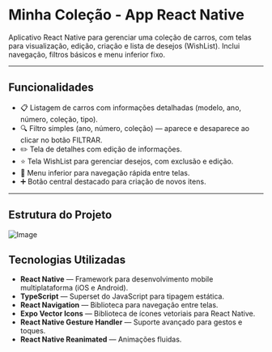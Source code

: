 # Minha Coleção - App React Native

Aplicativo React Native para gerenciar uma coleção de carros, com telas para visualização, edição, criação e lista de desejos (WishList). Inclui navegação, filtros básicos e menu inferior fixo.

---

## Funcionalidades

- 📋 Listagem de carros com informações detalhadas (modelo, ano, número, coleção, tipo).
- 🔍 Filtro simples (ano, número, coleção) — aparece e desaparece ao clicar no botão FILTRAR.
- ✏️ Tela de detalhes com edição de informações.
- ⭐ Tela WishList para gerenciar desejos, com exclusão e edição.
- 📱 Menu inferior para navegação rápida entre telas.
- ➕ Botão central destacado para criação de novos itens.

---

## Estrutura do Projeto

![Image](https://github.com/user-attachments/assets/22d6fe50-aba4-4a36-87a7-90f7d0e99f06)


## Tecnologias Utilizadas

- **React Native** — Framework para desenvolvimento mobile multiplataforma (iOS e Android).
- **TypeScript** — Superset do JavaScript para tipagem estática.
- **React Navigation** — Biblioteca para navegação entre telas.
- **Expo Vector Icons** — Biblioteca de ícones vetoriais para React Native.
- **React Native Gesture Handler** — Suporte avançado para gestos e toques.
- **React Native Reanimated** — Animações fluidas.
